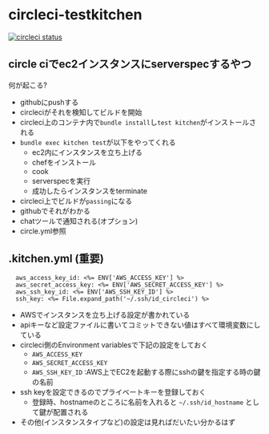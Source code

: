 circleci-testkitchen
====================

[![circleci status](https://circleci.com/gh/critical-alert/circleci-testkitchen/tree/master.png?circle-token=ba67ac96c81c821616deb057b9acdd5abf2aa95d "circleci status")](https://circleci.com/gh/critical-alert/circleci-testkitchen/tree/master.png?circle-token=ba67ac96c81c821616deb057b9acdd5abf2aa95d)

## circle ciでec2インスタンスにserverspecするやつ

何が起こる?

* githubにpushする
* circleciがそれを検知してビルドを開始
* circleci上のコンテナ内で`bundle install`し`test kitchen`がインストールされる
* `bundle exec kitchen test`が以下をやってくれる
	* ec2内にインスタンスを立ち上げる
	* chefをインストール
	* cook
	* serverspecを実行
	* 成功したらインスタンスをterminate
* circleci上でビルドが`passing`になる
* githubでそれがわかる
* chatツールで通知される(オプション)
* circle.yml参照

## .kitchen.yml (重要)

```
  aws_access_key_id: <%= ENV['AWS_ACCESS_KEY'] %>
  aws_secret_access_key: <%= ENV['AWS_SECRET_ACCESS_KEY'] %>
  aws_ssh_key_id: <%= ENV['AWS_SSH_KEY_ID'] %>
  ssh_key: <%= File.expand_path('~/.ssh/id_circleci') %>
```

* AWSでインスタンスを立ち上げる設定が書かれている
* apiキーなど設定ファイルに書いてコミットできない値はすべて環境変数にしている
* circleci側のEnvironment variablesで下記の設定をしておく
	* `AWS_ACCESS_KEY`
	* `AWS_SECRET_ACCESS_KEY`
	* `AWS_SSH_KEY_ID` :AWS上でEC2を起動する際にsshの鍵を指定する時の鍵の名前
* ssh keyを設定できるのでプライベートキーを登録しておく
	* 登録時、hostnameのところに名前を入れると `~/.ssh/id_hostname` として鍵が配置される
* その他(インスタンスタイプなど)の設定は見ればだいたい分かるはず
